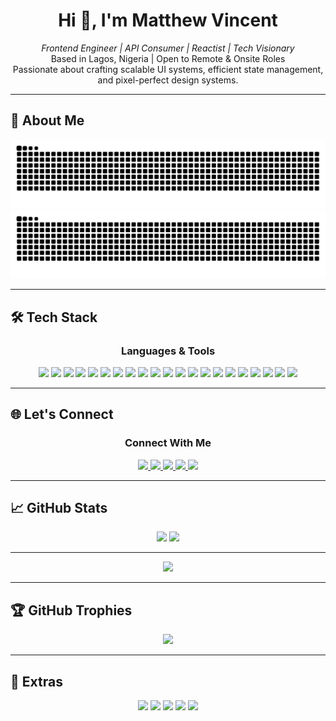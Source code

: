 <h1 align="center">Hi 👋, I'm Matthew Vincent</h1>
<p align="center">
  <em>Frontend Engineer | API Consumer | Reactist | Tech Visionary</em><br>
  Based in Lagos, Nigeria | Open to Remote & Onsite Roles<br>
  Passionate about crafting scalable UI systems, efficient state management, and pixel-perfect design systems.
</p>

---

## 🧠 About Me

<div align="center">

<!-- Snake Grid Contribution -->
<!-- Ensure GitHub Action is properly configured -->
<img src="https://raw.githubusercontent.com/mathetis041/mathetis041/output/github-contribution-grid-snake.svg#gh-light-mode-only" alt="GitHub Snake Light" />
<img src="https://raw.githubusercontent.com/mathetis041/mathetis041/output/github-contribution-grid-snake-dark.svg#gh-dark-mode-only" alt="GitHub Snake Dark" />

</div>

---

## 🛠️ Tech Stack

<h3 align="center">Languages & Tools</h3>
<p align="center">
  <img src="https://raw.githubusercontent.com/marwin1991/profile-technology-icons/refs/heads/main/icons/rest.png" />
  <img src="https://raw.githubusercontent.com/marwin1991/profile-technology-icons/refs/heads/main/icons/git.png" />
  <img src="https://raw.githubusercontent.com/marwin1991/profile-technology-icons/refs/heads/main/icons/github.png" />
  <img src="https://raw.githubusercontent.com/marwin1991/profile-technology-icons/refs/heads/main/icons/visual_studio_code.png" />
  <img src="https://raw.githubusercontent.com/marwin1991/profile-technology-icons/refs/heads/main/icons/postman.png" />
  <img src="https://raw.githubusercontent.com/marwin1991/profile-technology-icons/refs/heads/main/icons/html.png" />
  <img src="https://raw.githubusercontent.com/marwin1991/profile-technology-icons/refs/heads/main/icons/css.png" />
  <img src="https://raw.githubusercontent.com/marwin1991/profile-technology-icons/refs/heads/main/icons/bootstrap.png" />
  <img src="https://raw.githubusercontent.com/marwin1991/profile-technology-icons/refs/heads/main/icons/tailwind_css.png" />
  <img src="https://raw.githubusercontent.com/marwin1991/profile-technology-icons/refs/heads/main/icons/firebase.png" />
  <img src="https://raw.githubusercontent.com/marwin1991/profile-technology-icons/refs/heads/main/icons/auth0.png" />
  <img src="https://raw.githubusercontent.com/marwin1991/profile-technology-icons/refs/heads/main/icons/figma.png" />
  <img src="https://raw.githubusercontent.com/marwin1991/profile-technology-icons/refs/heads/main/icons/javascript.png" />
  <img src="https://raw.githubusercontent.com/marwin1991/profile-technology-icons/refs/heads/main/icons/react.png" />
  <img src="https://raw.githubusercontent.com/marwin1991/profile-technology-icons/refs/heads/main/icons/typescript.png" />
  <img src="https://raw.githubusercontent.com/marwin1991/profile-technology-icons/refs/heads/main/icons/npm.png" />
  <img src="https://raw.githubusercontent.com/marwin1991/profile-technology-icons/refs/heads/main/icons/node_js.png" />
  <img src="https://raw.githubusercontent.com/marwin1991/profile-technology-icons/refs/heads/main/icons/jest.png" />
  <img src="https://raw.githubusercontent.com/marwin1991/profile-technology-icons/refs/heads/main/icons/webpack.png" />
   <img src="https://raw.githubusercontent.com/marwin1991/profile-technology-icons/refs/heads/main/icons/next_js.png" />
    <img src="https://raw.githubusercontent.com/marwin1991/profile-technology-icons/refs/heads/main/icons/vite.png" />
</p>

---

## 🌐 Let's Connect

<h3 align="center">Connect With Me</h3>
<p align="center">
  <a href="https://www.linkedin.com/in/matthew-vincent-frontend-developer" target="_blank">
    <img src="https://img.shields.io/badge/-LinkedIn-0077B5?style=for-the-badge&logo=linkedin&logoColor=white" />
  </a>
  <a href="https://wa.me/2349030710941?text=Hi%20Matthew%2C%20I%20saw%20your%20GitHub%20profile." target="_blank">
    <img src="https://img.shields.io/badge/-WhatsApp-25D366?style=for-the-badge&logo=whatsapp&logoColor=white" />
  </a>
  <a href="mailto:matthewonuoha41@gmail.com" target="_blank">
    <img src="https://img.shields.io/badge/-Email-D14836?style=for-the-badge&logo=gmail&logoColor=white" />
  </a>
  <a href="https://your-portfolio-link.com" target="_blank">
    <img src="https://img.shields.io/badge/-Portfolio-000000?style=for-the-badge&logo=firefox&logoColor=white" />
  </a>
  <a href="https://your-resume-link.com" target="_blank">
    <img src="https://img.shields.io/badge/-Resume-FFA500?style=for-the-badge&logo=readme&logoColor=white" />
  </a>
</p>

---

## 📈 GitHub Stats

<div align="center">
  <img width="49%" src="https://github-readme-stats.vercel.app/api?username=mathetis041&show_icons=true&theme=tokyonight&hide_border=true&include_all_commits=true&count_private=true" />
  <img width="49%" src="https://github-readme-streak-stats.herokuapp.com/?user=mathetis041&theme=tokyonight&hide_border=true" />
</div>

---

<div align="center">
  <img src="https://github-readme-stats.vercel.app/api/top-langs/?username=mathetis041&layout=compact&theme=tokyonight&hide_border=true" />
</div>

---

## 🏆 GitHub Trophies

<p align="center">
  <img src="https://github-profile-trophy.vercel.app/?username=mathetis041&theme=algolia&no-frame=true&margin-w=15&row=1&column=6&title=Commits,PullRequest,Repositories,Followers,Joined,Achievements" />
</p>

---

## 🔰 Extras

<p align="center">
  <img src="https://img.shields.io/badge/Experience-3%2B%20Years-22c55e?style=for-the-badge&logo=codeforces&logoColor=white" />
  <img src="https://img.shields.io/badge/Joined-2022-blueviolet?style=for-the-badge&logo=github&logoColor=white" />
  <img src="https://img.shields.io/badge/Open%20Source-Lover-4B8BBE?style=for-the-badge&logo=github&logoColor=white" />
  <img src="https://img.shields.io/badge/Remote%20Ready-00C853?style=for-the-badge&logo=zoom&logoColor=white" />
  <img src="https://img.shields.io/badge/Loves%20Collaboration-FF4081?style=for-the-badge&logo=gitbook&logoColor=white" />
</p>


